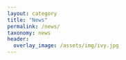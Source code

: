 ```yaml
---
layout: category
title: "News"
permalink: /news/
taxonomy: news
header:
  overlay_image: /assets/img/ivy.jpg
---
```


